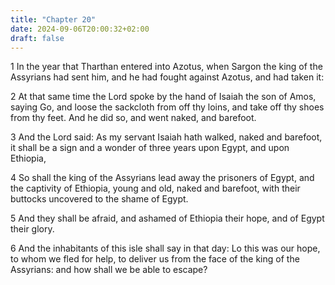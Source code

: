 ```yaml
---
title: "Chapter 20"
date: 2024-09-06T20:00:32+02:00
draft: false
---
```



1 In the year that Tharthan entered into Azotus, when Sargon the king of the Assyrians had sent him, and he had fought against Azotus, and had taken it:

2 At that same time the Lord spoke by the hand of Isaiah the son of Amos, saying Go, and loose the sackcloth from off thy loins, and take off thy shoes from thy feet. And he did so, and went naked, and barefoot.

3 And the Lord said: As my servant Isaiah hath walked, naked and barefoot, it shall be a sign and a wonder of three years upon Egypt, and upon Ethiopia,

4 So shall the king of the Assyrians lead away the prisoners of Egypt, and the captivity of Ethiopia, young and old, naked and barefoot, with their buttocks uncovered to the shame of Egypt.

5 And they shall be afraid, and ashamed of Ethiopia their hope, and of Egypt their glory.

6 And the inhabitants of this isle shall say in that day: Lo this was our hope, to whom we fled for help, to deliver us from the face of the king of the Assyrians: and how shall we be able to escape?

